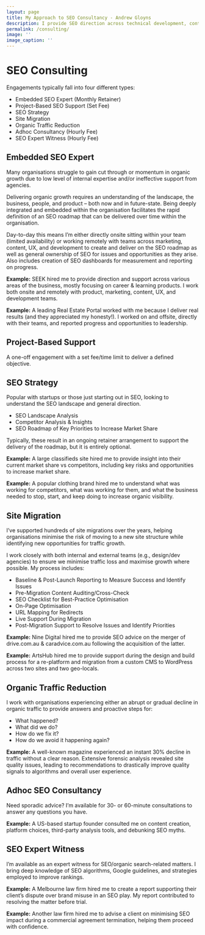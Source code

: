 ```yaml
---
layout: page
title: My Approach to SEO Consultancy - Andrew Gloyns
description: I provide SEO direction across technical development, content strategy, creation and digital PR to drive growth. Learn more about my approach...
permalink: /consulting/
image: ''
image_caption: ''
---
```

<h1>SEO Consulting</h1>
<p>Engagements typically fall into four different types:</p>
<ul>
  <li>Embedded SEO Expert (Monthly Retainer)</li>
  <li>Project-Based SEO Support (Set Fee)</li>
  <li>SEO Strategy</li>
   <li>Site Migration</li>
   <li>Organic Traffic Reduction</li>
  <li>Adhoc Consultancy (Hourly Fee)</li>
  <li>SEO Expert Witness (Hourly Fee)</li>
    </ul>

<h2>Embedded SEO Expert</h2>
<p>Many organisations struggle to gain cut through or momentum in organic growth due to low level of internal expertise and/or ineffective support from agencies.</p>
<p>Delivering organic growth requires an understanding of the landscape, the business, people, and product – both now and in future-state. Being deeply integrated and embedded within the organisation facilitates the rapid definition of an SEO roadmap that can be delivered over time within the organisation.</p>
<p>Day-to-day this means I’m either directly onsite sitting within your team (limited availability) or working remotely with teams across marketing, content, UX, and development to create and deliver on the SEO roadmap as well as general ownership of SEO for issues and opportunities as they arise. Also includes creation of SEO dashboards for measurement and reporting on progress.</p>

<p><strong>Example:</strong> SEEK hired me to provide direction and support across various areas of the business, mostly focusing on career & learning products. I work both onsite and remotely with product, marketing, content, UX, and development teams.</p>

<p><strong>Example:</strong> A leading Real Estate Portal worked with me because I deliver real results (and they appreciated my honesty!). I worked on and offsite, directly with their teams, and reported progress and opportunities to leadership.</p>

<h2>Project-Based Support</h2>
<p>A one-off engagement with a set fee/time limit to deliver a defined objective.</p>

<h2>SEO Strategy</h2>
<p>Popular with startups or those just starting out in SEO, looking to understand the SEO landscape and general direction.</p>
<ul>
 <li>SEO Landscape Analysis</li>
 <li>Competitor Analysis & Insights</li>
 <li>SEO Roadmap of Key Priorities to Increase Market Share</li>
</ul>
<p>Typically, these result in an ongoing retainer arrangement to support the delivery of the roadmap, but it is entirely optional.</p>
<p><strong>Example:</strong> A large classifieds site hired me to provide insight into their current market share vs competitors, including key risks and opportunities to increase market share.</p>
<p><strong>Example:</strong> A popular clothing brand hired me to understand what was working for competitors, what was working for them, and what the business needed to stop, start, and keep doing to increase organic visibility.</p>

<h2>Site Migration</h2>
<p>I’ve supported hundreds of site migrations over the years, helping organisations minimise the risk of moving to a new site structure while identifying new opportunities for traffic growth.</p>
<p>I work closely with both internal and external teams (e.g., design/dev agencies) to ensure we minimise traffic loss and maximise growth where possible. My process includes:</p>
<ul>
 <li>Baseline & Post-Launch Reporting to Measure Success and Identify Issues</li>
 <li>Pre-Migration Content Auditing/Cross-Check</li>
 <li>SEO Checklist for Best-Practice Optimisation</li>
 <li>On-Page Optimisation</li>
 <li>URL Mapping for Redirects</li>
 <li>Live Support During Migration</li>
 <li>Post-Migration Support to Resolve Issues and Identify Priorities</li>
</ul>
<p><strong>Example:</strong> Nine Digital hired me to provide SEO advice on the merger of drive.com.au & caradvice.com.au following the acquisition of the latter.</p>
<p><strong>Example:</strong> ArtsHub hired me to provide support during the design and build process for a re-platform and migration from a custom CMS to WordPress across two sites and two geo-locals.</p>

<h2>Organic Traffic Reduction</h2>
<p>I work with organisations experiencing either an abrupt or gradual decline in organic traffic to provide answers and proactive steps for:</p>
<ul>
 <li>What happened?</li>
 <li>What did we do?</li>
 <li>How do we fix it?</li>
 <li>How do we avoid it happening again?</li>
</ul>
<p><strong>Example:</strong> A well-known magazine experienced an instant 30% decline in traffic without a clear reason. Extensive forensic analysis revealed site quality issues, leading to recommendations to drastically improve quality signals to algorithms and overall user experience.</p>

<h2>Adhoc SEO Consultancy</h2>
<p>Need sporadic advice? I’m available for 30- or 60-minute consultations to answer any questions you have.</p>
<p><strong>Example:</strong> A US-based startup founder consulted me on content creation, platform choices, third-party analysis tools, and debunking SEO myths.</p>

<h2>SEO Expert Witness</h2>
<p>I’m available as an expert witness for SEO/organic search-related matters. I bring deep knowledge of SEO algorithms, Google guidelines, and strategies employed to improve rankings.</p>
<p><strong>Example:</strong> A Melbourne law firm hired me to create a report supporting their client’s dispute over brand misuse in an SEO play. My report contributed to resolving the matter before trial.</p>
<p><strong>Example:</strong> Another law firm hired me to advise a client on minimising SEO impact during a commercial agreement termination, helping them proceed with confidence.</p>